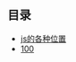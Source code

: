 ## 目录  

- [js的各种位置](./js/01.md)
- [100](https://www.florin-pop.com/blog/built-100-projects-in-100-days/)